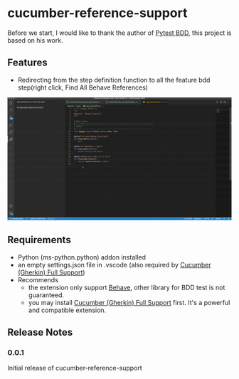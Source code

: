 # cucumber-reference-support

Before we start, I would like to thank the author of [Pytest BDD](https://gitlab.com/vtenentes/pytest-bdd), this project is based on his work.

## Features

- Redirecting from the step definition function to all the feature bdd step(right click, Find All Behave References)

![example](images/example.gif)

## Requirements

- Python (ms-python.python) addon installed
- an empty settings.json file in .vscode (also required by [Cucumber (Gherkin) Full Support](https://marketplace.visualstudio.com/items?itemName=alexkrechik.cucumberautocomplete))
- Recommends
    - the extension only support [Behave](https://behave.readthedocs.io/en/stable/), other library for BDD test is not guaranteed.
    - you may install [Cucumber (Gherkin) Full Support](https://marketplace.visualstudio.com/items?itemName=alexkrechik.cucumberautocomplete) first. It's a powerful and compatible extension.

## Release Notes

### 0.0.1

Initial release of cucumber-reference-support

